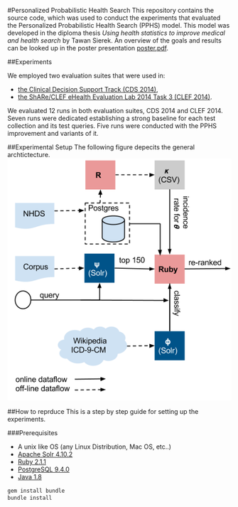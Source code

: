 #Personalized Probabilistic Health Search
This repository contains the source code, which was used to conduct the
experiments that evaluated the Personalized Probabilistic Health Search (PPHS)
model. This model was developed in the diploma thesis _Using health statistics to improve medical and health search_ by Tawan Sierek.
An overview of the goals and results can be looked up in the poster presentation [poster.pdf](poster.pdf).

##Experiments

We employed two evaluation suites that were used in:
* [the Clinical Decision Support Track (CDS 2014)](http://trec-cds.appspot.com/2014.html),
* [the ShARe/CLEF eHealth Evaluation Lab 2014 Task 3 (CLEF 2014)](http://clefehealth2014.dcu.ie/task-3).

We evaluated 12 runs in both evaluation suites, CDS 2014 and CLEF 2014. Seven runs were dedicated establishing a strong baseline for each test collection and its test queries. Five runs were conducted with the PPHS improvement and variants of it.




##Experimental Setup
The following figure depecits the general archtictecture.
![Alt text](/figures/arch.png?raw=true "Optional Title")


##How to reprduce
This is a step by step guide for setting up the experiments.

###Prerequisites
* A unix like OS (any Linux Distribution, Mac OS, etc..)
* [Apache Solr 4.10.2](http://lucene.apache.org/solr/)
* [Ruby 2.1.1](https://www.ruby-lang.org)
* [PostgreSQL 9.4.0](http://www.postgresql.org/)
* [Java 1.8](https://java.com/en/download/) 
```
gem install bundle
bundle install
```
